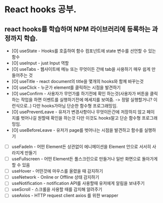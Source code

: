 # React hooks 공부.

## react hooks를 학습하며 NPM 라이브러리에 등록하는 과정까지 학습.

- [O] useState - Hooks를 호출하여 함수 컴포넌트에 state 변수를 선언할 수 있는 함수
- [O] useInput - just Input 역할
- [O] useTabs - 웹사이트에 메뉴 또는 무엇이든 간에 tab을 사용하기 매우 쉽게 만들어주는 것
- [O] useTitle - react document의 title을 몇개의 hooks와 함께 바꾸는것
- [O] useClick - 누군가 element를 클릭하는 시점을 발견하기
- [O] useConfirm - 사용자가 무언가를 하기전에 확인 하는것(사용자가 버튼을 클릭하는 작업을 하면 이벤트를 실행하기전에 메세지를 보여줌. -> 정말 실행할거니? 이런식으로..) 다만 hooks가아님 단순한 함수형 프로그래밍임.
- [O] usePreventLeave - 유저가 변경사항이나 무엇이든간에 저장하지 않고 페이지를 벗어나길 원할때 확인을 하는것 다만 이것도 hooks말고 단순 함수형 프로그래밍임.
- [O] useBeforeLeave - 유저가 page를 벗어나는 시점을 발견하고 함수를 실행하기
- [ ] useFadeIn - 어떤 Element든 상관없이 에니메이션을 Element 안으로 서서히 사라지게 만들기
- [ ] useFullscreen - 어떤 Element든 풀스크린으로 만들거나 일반 화면으로 돌아가게 할 수 있음
- [ ] useHover - 어떤것에 마우스를 올렸을 때 감지하기
- [ ] useNetwork - Online or Offline 상태 감지하기
- [ ] useNotification - notification API를 사용할때 유저에게 알림을 보내주기
- [ ] useScroll - 스크롤을 사용할 때를 감지해 알려주기
- [ ] useAxios - HTTP request client axios 를 위한 wrapper
